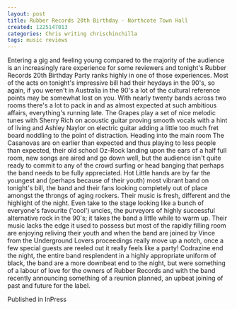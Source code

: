 ```yaml
---
layout: post
title: Rubber Records 20th Birthday - Northcote Town Hall
created: 1225147013
categories: Chris writing chrischinchilla
tags: music reviews
---
```


Entering a gig and feeling young compared to the majority of the audience is an increasingly rare experience for some reviewers and tonight's Rubber Records 20th Birthday Party ranks highly in one of those experiences. Most of the acts on tonight's impressive bill had their heydays in the 90's, so again, if you weren't in Australia in the 90's a lot of the cultural reference points may be somewhat lost on you. With nearly twenty bands across two rooms there's a lot to pack in and as almost expected at such ambitious affairs, everything's running late. The Grapes play a set of nice melodic tunes with Sherry Rich on acoustic guitar proving smooth vocals with a hint of living and Ashley Naylor on electric guitar adding a little too much fret board noddling to the point of distraction. Heading into the main room The Casanovas are on earlier than expected and thus playing to less people than expected, their old school Oz-Rock landing upon the ears of a half full room, new songs are aired and go down well, but the audience isn't quite ready to commit to any of the crowd surfing or head banging that perhaps the band needs to be fully appreciated. Hot Little hands are by far the youngest and (perhaps because of their youth) most vibrant band on tonight's bill, the band and their fans looking completely out of place amongst the throngs of aging rockers. Their music is fresh, different and the highlight of the night. Even take to the stage looking like a bunch of everyone's favourite ('cool') uncles, the purveyors of highly successful alternative rock in the 90's; it takes the band a little while to warm up. Their music lacks the edge it used to possess but most of the rapidly filling room are enjoying reliving their youth and when the band are joined by Vince from the Underground Lovers proceedings really move up a notch, once a few special guests are reeled out it really feels like a party! Codrazine end the night, the entire band resplendent in a highly appropriate uniform of black, the band are a more downbeat end to the night, but were something of a labour of love for the owners of Rubber Records and with the band recently announcing something of a reunion planned, an upbeat joining of past and future for the label.

Published in InPress
